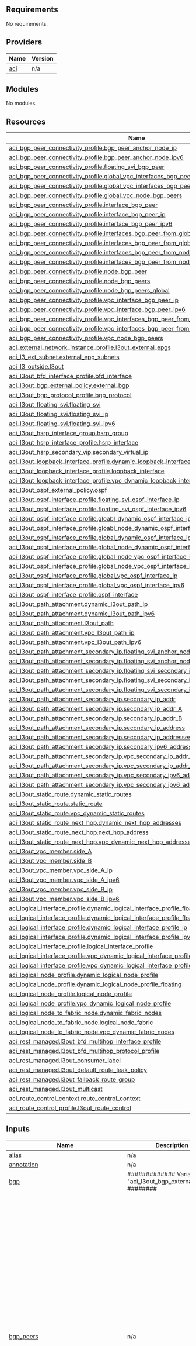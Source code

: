 <!-- BEGIN_TF_DOCS -->
## Requirements

No requirements.

## Providers

| Name | Version |
|------|---------|
| <a name="provider_aci"></a> [aci](#provider\_aci) | n/a |

## Modules

No modules.

## Resources

| Name | Type |
|------|------|
| [aci_bgp_peer_connectivity_profile.bgp_peer_anchor_node_ip](https://registry.terraform.io/providers/ciscoDevNet/aci/latest/docs/resources/bgp_peer_connectivity_profile) | resource |
| [aci_bgp_peer_connectivity_profile.bgp_peer_anchor_node_ipv6](https://registry.terraform.io/providers/ciscoDevNet/aci/latest/docs/resources/bgp_peer_connectivity_profile) | resource |
| [aci_bgp_peer_connectivity_profile.floating_svi_bgp_peer](https://registry.terraform.io/providers/ciscoDevNet/aci/latest/docs/resources/bgp_peer_connectivity_profile) | resource |
| [aci_bgp_peer_connectivity_profile.global_vpc_interfaces_bgp_peer_ip](https://registry.terraform.io/providers/ciscoDevNet/aci/latest/docs/resources/bgp_peer_connectivity_profile) | resource |
| [aci_bgp_peer_connectivity_profile.global_vpc_interfaces_bgp_peer_ipv6](https://registry.terraform.io/providers/ciscoDevNet/aci/latest/docs/resources/bgp_peer_connectivity_profile) | resource |
| [aci_bgp_peer_connectivity_profile.global_vpc_node_bgp_peers](https://registry.terraform.io/providers/ciscoDevNet/aci/latest/docs/resources/bgp_peer_connectivity_profile) | resource |
| [aci_bgp_peer_connectivity_profile.interface_bgp_peer](https://registry.terraform.io/providers/ciscoDevNet/aci/latest/docs/resources/bgp_peer_connectivity_profile) | resource |
| [aci_bgp_peer_connectivity_profile.interface_bgp_peer_ip](https://registry.terraform.io/providers/ciscoDevNet/aci/latest/docs/resources/bgp_peer_connectivity_profile) | resource |
| [aci_bgp_peer_connectivity_profile.interface_bgp_peer_ipv6](https://registry.terraform.io/providers/ciscoDevNet/aci/latest/docs/resources/bgp_peer_connectivity_profile) | resource |
| [aci_bgp_peer_connectivity_profile.interfaces_bgp_peer_from_global_ip](https://registry.terraform.io/providers/ciscoDevNet/aci/latest/docs/resources/bgp_peer_connectivity_profile) | resource |
| [aci_bgp_peer_connectivity_profile.interfaces_bgp_peer_from_global_ipv6](https://registry.terraform.io/providers/ciscoDevNet/aci/latest/docs/resources/bgp_peer_connectivity_profile) | resource |
| [aci_bgp_peer_connectivity_profile.interfaces_bgp_peer_from_node_ip](https://registry.terraform.io/providers/ciscoDevNet/aci/latest/docs/resources/bgp_peer_connectivity_profile) | resource |
| [aci_bgp_peer_connectivity_profile.interfaces_bgp_peer_from_node_ipv6](https://registry.terraform.io/providers/ciscoDevNet/aci/latest/docs/resources/bgp_peer_connectivity_profile) | resource |
| [aci_bgp_peer_connectivity_profile.node_bgp_peer](https://registry.terraform.io/providers/ciscoDevNet/aci/latest/docs/resources/bgp_peer_connectivity_profile) | resource |
| [aci_bgp_peer_connectivity_profile.node_bgp_peers](https://registry.terraform.io/providers/ciscoDevNet/aci/latest/docs/resources/bgp_peer_connectivity_profile) | resource |
| [aci_bgp_peer_connectivity_profile.node_bgp_peers_global](https://registry.terraform.io/providers/ciscoDevNet/aci/latest/docs/resources/bgp_peer_connectivity_profile) | resource |
| [aci_bgp_peer_connectivity_profile.vpc_interface_bgp_peer_ip](https://registry.terraform.io/providers/ciscoDevNet/aci/latest/docs/resources/bgp_peer_connectivity_profile) | resource |
| [aci_bgp_peer_connectivity_profile.vpc_interface_bgp_peer_ipv6](https://registry.terraform.io/providers/ciscoDevNet/aci/latest/docs/resources/bgp_peer_connectivity_profile) | resource |
| [aci_bgp_peer_connectivity_profile.vpc_interfaces_bgp_peer_from_global_ip](https://registry.terraform.io/providers/ciscoDevNet/aci/latest/docs/resources/bgp_peer_connectivity_profile) | resource |
| [aci_bgp_peer_connectivity_profile.vpc_interfaces_bgp_peer_from_global_ipv6](https://registry.terraform.io/providers/ciscoDevNet/aci/latest/docs/resources/bgp_peer_connectivity_profile) | resource |
| [aci_bgp_peer_connectivity_profile.vpc_node_bgp_peers](https://registry.terraform.io/providers/ciscoDevNet/aci/latest/docs/resources/bgp_peer_connectivity_profile) | resource |
| [aci_external_network_instance_profile.l3out_external_epgs](https://registry.terraform.io/providers/ciscoDevNet/aci/latest/docs/resources/external_network_instance_profile) | resource |
| [aci_l3_ext_subnet.external_epg_subnets](https://registry.terraform.io/providers/ciscoDevNet/aci/latest/docs/resources/l3_ext_subnet) | resource |
| [aci_l3_outside.l3out](https://registry.terraform.io/providers/ciscoDevNet/aci/latest/docs/resources/l3_outside) | resource |
| [aci_l3out_bfd_interface_profile.bfd_interface](https://registry.terraform.io/providers/ciscoDevNet/aci/latest/docs/resources/l3out_bfd_interface_profile) | resource |
| [aci_l3out_bgp_external_policy.external_bgp](https://registry.terraform.io/providers/ciscoDevNet/aci/latest/docs/resources/l3out_bgp_external_policy) | resource |
| [aci_l3out_bgp_protocol_profile.bgp_protocol](https://registry.terraform.io/providers/ciscoDevNet/aci/latest/docs/resources/l3out_bgp_protocol_profile) | resource |
| [aci_l3out_floating_svi.floating_svi](https://registry.terraform.io/providers/ciscoDevNet/aci/latest/docs/resources/l3out_floating_svi) | resource |
| [aci_l3out_floating_svi.floating_svi_ip](https://registry.terraform.io/providers/ciscoDevNet/aci/latest/docs/resources/l3out_floating_svi) | resource |
| [aci_l3out_floating_svi.floating_svi_ipv6](https://registry.terraform.io/providers/ciscoDevNet/aci/latest/docs/resources/l3out_floating_svi) | resource |
| [aci_l3out_hsrp_interface_group.hsrp_group](https://registry.terraform.io/providers/ciscoDevNet/aci/latest/docs/resources/l3out_hsrp_interface_group) | resource |
| [aci_l3out_hsrp_interface_profile.hsrp_interface](https://registry.terraform.io/providers/ciscoDevNet/aci/latest/docs/resources/l3out_hsrp_interface_profile) | resource |
| [aci_l3out_hsrp_secondary_vip.secondary_virtual_ip](https://registry.terraform.io/providers/ciscoDevNet/aci/latest/docs/resources/l3out_hsrp_secondary_vip) | resource |
| [aci_l3out_loopback_interface_profile.dynamic_loopback_interfaces](https://registry.terraform.io/providers/ciscoDevNet/aci/latest/docs/resources/l3out_loopback_interface_profile) | resource |
| [aci_l3out_loopback_interface_profile.loopback_interface](https://registry.terraform.io/providers/ciscoDevNet/aci/latest/docs/resources/l3out_loopback_interface_profile) | resource |
| [aci_l3out_loopback_interface_profile.vpc_dynamic_loopback_interfaces](https://registry.terraform.io/providers/ciscoDevNet/aci/latest/docs/resources/l3out_loopback_interface_profile) | resource |
| [aci_l3out_ospf_external_policy.ospf](https://registry.terraform.io/providers/ciscoDevNet/aci/latest/docs/resources/l3out_ospf_external_policy) | resource |
| [aci_l3out_ospf_interface_profile.floating_svi_ospf_interface_ip](https://registry.terraform.io/providers/ciscoDevNet/aci/latest/docs/resources/l3out_ospf_interface_profile) | resource |
| [aci_l3out_ospf_interface_profile.floating_svi_ospf_interface_ipv6](https://registry.terraform.io/providers/ciscoDevNet/aci/latest/docs/resources/l3out_ospf_interface_profile) | resource |
| [aci_l3out_ospf_interface_profile.gloabl_dynamic_ospf_interface_ip](https://registry.terraform.io/providers/ciscoDevNet/aci/latest/docs/resources/l3out_ospf_interface_profile) | resource |
| [aci_l3out_ospf_interface_profile.gloabl_node_dynamic_ospf_interface_ip](https://registry.terraform.io/providers/ciscoDevNet/aci/latest/docs/resources/l3out_ospf_interface_profile) | resource |
| [aci_l3out_ospf_interface_profile.global_dynamic_ospf_interface_ipv6](https://registry.terraform.io/providers/ciscoDevNet/aci/latest/docs/resources/l3out_ospf_interface_profile) | resource |
| [aci_l3out_ospf_interface_profile.global_node_dynamic_ospf_interface_ipv6](https://registry.terraform.io/providers/ciscoDevNet/aci/latest/docs/resources/l3out_ospf_interface_profile) | resource |
| [aci_l3out_ospf_interface_profile.global_node_vpc_ospf_interface_ip](https://registry.terraform.io/providers/ciscoDevNet/aci/latest/docs/resources/l3out_ospf_interface_profile) | resource |
| [aci_l3out_ospf_interface_profile.global_node_vpc_ospf_interface_ipv6](https://registry.terraform.io/providers/ciscoDevNet/aci/latest/docs/resources/l3out_ospf_interface_profile) | resource |
| [aci_l3out_ospf_interface_profile.global_vpc_ospf_interface_ip](https://registry.terraform.io/providers/ciscoDevNet/aci/latest/docs/resources/l3out_ospf_interface_profile) | resource |
| [aci_l3out_ospf_interface_profile.global_vpc_ospf_interface_ipv6](https://registry.terraform.io/providers/ciscoDevNet/aci/latest/docs/resources/l3out_ospf_interface_profile) | resource |
| [aci_l3out_ospf_interface_profile.ospf_interface](https://registry.terraform.io/providers/ciscoDevNet/aci/latest/docs/resources/l3out_ospf_interface_profile) | resource |
| [aci_l3out_path_attachment.dynamic_l3out_path_ip](https://registry.terraform.io/providers/ciscoDevNet/aci/latest/docs/resources/l3out_path_attachment) | resource |
| [aci_l3out_path_attachment.dynamic_l3out_path_ipv6](https://registry.terraform.io/providers/ciscoDevNet/aci/latest/docs/resources/l3out_path_attachment) | resource |
| [aci_l3out_path_attachment.l3out_path](https://registry.terraform.io/providers/ciscoDevNet/aci/latest/docs/resources/l3out_path_attachment) | resource |
| [aci_l3out_path_attachment.vpc_l3out_path_ip](https://registry.terraform.io/providers/ciscoDevNet/aci/latest/docs/resources/l3out_path_attachment) | resource |
| [aci_l3out_path_attachment.vpc_l3out_path_ipv6](https://registry.terraform.io/providers/ciscoDevNet/aci/latest/docs/resources/l3out_path_attachment) | resource |
| [aci_l3out_path_attachment_secondary_ip.floating_svi_anchor_node_secondary_ip_address](https://registry.terraform.io/providers/ciscoDevNet/aci/latest/docs/resources/l3out_path_attachment_secondary_ip) | resource |
| [aci_l3out_path_attachment_secondary_ip.floating_svi_anchor_node_secondary_ipv6_address](https://registry.terraform.io/providers/ciscoDevNet/aci/latest/docs/resources/l3out_path_attachment_secondary_ip) | resource |
| [aci_l3out_path_attachment_secondary_ip.floating_svi_secondary_ip_addr](https://registry.terraform.io/providers/ciscoDevNet/aci/latest/docs/resources/l3out_path_attachment_secondary_ip) | resource |
| [aci_l3out_path_attachment_secondary_ip.floating_svi_secondary_ip_address](https://registry.terraform.io/providers/ciscoDevNet/aci/latest/docs/resources/l3out_path_attachment_secondary_ip) | resource |
| [aci_l3out_path_attachment_secondary_ip.floating_svi_secondary_ipv6_address](https://registry.terraform.io/providers/ciscoDevNet/aci/latest/docs/resources/l3out_path_attachment_secondary_ip) | resource |
| [aci_l3out_path_attachment_secondary_ip.secondary_ip_addr](https://registry.terraform.io/providers/ciscoDevNet/aci/latest/docs/resources/l3out_path_attachment_secondary_ip) | resource |
| [aci_l3out_path_attachment_secondary_ip.secondary_ip_addr_A](https://registry.terraform.io/providers/ciscoDevNet/aci/latest/docs/resources/l3out_path_attachment_secondary_ip) | resource |
| [aci_l3out_path_attachment_secondary_ip.secondary_ip_addr_B](https://registry.terraform.io/providers/ciscoDevNet/aci/latest/docs/resources/l3out_path_attachment_secondary_ip) | resource |
| [aci_l3out_path_attachment_secondary_ip.secondary_ip_address](https://registry.terraform.io/providers/ciscoDevNet/aci/latest/docs/resources/l3out_path_attachment_secondary_ip) | resource |
| [aci_l3out_path_attachment_secondary_ip.secondary_ip_addresses_floating_svi](https://registry.terraform.io/providers/ciscoDevNet/aci/latest/docs/resources/l3out_path_attachment_secondary_ip) | resource |
| [aci_l3out_path_attachment_secondary_ip.secondary_ipv6_address](https://registry.terraform.io/providers/ciscoDevNet/aci/latest/docs/resources/l3out_path_attachment_secondary_ip) | resource |
| [aci_l3out_path_attachment_secondary_ip.vpc_secondary_ip_addr_A](https://registry.terraform.io/providers/ciscoDevNet/aci/latest/docs/resources/l3out_path_attachment_secondary_ip) | resource |
| [aci_l3out_path_attachment_secondary_ip.vpc_secondary_ip_addr_B](https://registry.terraform.io/providers/ciscoDevNet/aci/latest/docs/resources/l3out_path_attachment_secondary_ip) | resource |
| [aci_l3out_path_attachment_secondary_ip.vpc_secondary_ipv6_addr_A](https://registry.terraform.io/providers/ciscoDevNet/aci/latest/docs/resources/l3out_path_attachment_secondary_ip) | resource |
| [aci_l3out_path_attachment_secondary_ip.vpc_secondary_ipv6_addr_B](https://registry.terraform.io/providers/ciscoDevNet/aci/latest/docs/resources/l3out_path_attachment_secondary_ip) | resource |
| [aci_l3out_static_route.dynamic_static_routes](https://registry.terraform.io/providers/ciscoDevNet/aci/latest/docs/resources/l3out_static_route) | resource |
| [aci_l3out_static_route.static_route](https://registry.terraform.io/providers/ciscoDevNet/aci/latest/docs/resources/l3out_static_route) | resource |
| [aci_l3out_static_route.vpc_dynamic_static_routes](https://registry.terraform.io/providers/ciscoDevNet/aci/latest/docs/resources/l3out_static_route) | resource |
| [aci_l3out_static_route_next_hop.dynamic_next_hop_addresses](https://registry.terraform.io/providers/ciscoDevNet/aci/latest/docs/resources/l3out_static_route_next_hop) | resource |
| [aci_l3out_static_route_next_hop.next_hop_address](https://registry.terraform.io/providers/ciscoDevNet/aci/latest/docs/resources/l3out_static_route_next_hop) | resource |
| [aci_l3out_static_route_next_hop.vpc_dynamic_next_hop_addresses](https://registry.terraform.io/providers/ciscoDevNet/aci/latest/docs/resources/l3out_static_route_next_hop) | resource |
| [aci_l3out_vpc_member.side_A](https://registry.terraform.io/providers/ciscoDevNet/aci/latest/docs/resources/l3out_vpc_member) | resource |
| [aci_l3out_vpc_member.side_B](https://registry.terraform.io/providers/ciscoDevNet/aci/latest/docs/resources/l3out_vpc_member) | resource |
| [aci_l3out_vpc_member.vpc_side_A_ip](https://registry.terraform.io/providers/ciscoDevNet/aci/latest/docs/resources/l3out_vpc_member) | resource |
| [aci_l3out_vpc_member.vpc_side_A_ipv6](https://registry.terraform.io/providers/ciscoDevNet/aci/latest/docs/resources/l3out_vpc_member) | resource |
| [aci_l3out_vpc_member.vpc_side_B_ip](https://registry.terraform.io/providers/ciscoDevNet/aci/latest/docs/resources/l3out_vpc_member) | resource |
| [aci_l3out_vpc_member.vpc_side_B_ipv6](https://registry.terraform.io/providers/ciscoDevNet/aci/latest/docs/resources/l3out_vpc_member) | resource |
| [aci_logical_interface_profile.dynamic_logical_interface_profile_floating_ip](https://registry.terraform.io/providers/ciscoDevNet/aci/latest/docs/resources/logical_interface_profile) | resource |
| [aci_logical_interface_profile.dynamic_logical_interface_profile_floating_ipv6](https://registry.terraform.io/providers/ciscoDevNet/aci/latest/docs/resources/logical_interface_profile) | resource |
| [aci_logical_interface_profile.dynamic_logical_interface_profile_ip](https://registry.terraform.io/providers/ciscoDevNet/aci/latest/docs/resources/logical_interface_profile) | resource |
| [aci_logical_interface_profile.dynamic_logical_interface_profile_ipv6](https://registry.terraform.io/providers/ciscoDevNet/aci/latest/docs/resources/logical_interface_profile) | resource |
| [aci_logical_interface_profile.logical_interface_profile](https://registry.terraform.io/providers/ciscoDevNet/aci/latest/docs/resources/logical_interface_profile) | resource |
| [aci_logical_interface_profile.vpc_dynamic_logical_interface_profile_ip](https://registry.terraform.io/providers/ciscoDevNet/aci/latest/docs/resources/logical_interface_profile) | resource |
| [aci_logical_interface_profile.vpc_dynamic_logical_interface_profile_ipv6](https://registry.terraform.io/providers/ciscoDevNet/aci/latest/docs/resources/logical_interface_profile) | resource |
| [aci_logical_node_profile.dynamic_logical_node_profile](https://registry.terraform.io/providers/ciscoDevNet/aci/latest/docs/resources/logical_node_profile) | resource |
| [aci_logical_node_profile.dynamic_logical_node_profile_floating](https://registry.terraform.io/providers/ciscoDevNet/aci/latest/docs/resources/logical_node_profile) | resource |
| [aci_logical_node_profile.logical_node_profile](https://registry.terraform.io/providers/ciscoDevNet/aci/latest/docs/resources/logical_node_profile) | resource |
| [aci_logical_node_profile.vpc_dynamic_logical_node_profile](https://registry.terraform.io/providers/ciscoDevNet/aci/latest/docs/resources/logical_node_profile) | resource |
| [aci_logical_node_to_fabric_node.dynamic_fabric_nodes](https://registry.terraform.io/providers/ciscoDevNet/aci/latest/docs/resources/logical_node_to_fabric_node) | resource |
| [aci_logical_node_to_fabric_node.logical_node_fabric](https://registry.terraform.io/providers/ciscoDevNet/aci/latest/docs/resources/logical_node_to_fabric_node) | resource |
| [aci_logical_node_to_fabric_node.vpc_dynamic_fabric_nodes](https://registry.terraform.io/providers/ciscoDevNet/aci/latest/docs/resources/logical_node_to_fabric_node) | resource |
| [aci_rest_managed.l3out_bfd_multihop_interface_profile](https://registry.terraform.io/providers/ciscoDevNet/aci/latest/docs/resources/rest_managed) | resource |
| [aci_rest_managed.l3out_bfd_multihop_protocol_profile](https://registry.terraform.io/providers/ciscoDevNet/aci/latest/docs/resources/rest_managed) | resource |
| [aci_rest_managed.l3out_consumer_label](https://registry.terraform.io/providers/ciscoDevNet/aci/latest/docs/resources/rest_managed) | resource |
| [aci_rest_managed.l3out_default_route_leak_policy](https://registry.terraform.io/providers/ciscoDevNet/aci/latest/docs/resources/rest_managed) | resource |
| [aci_rest_managed.l3out_fallback_route_group](https://registry.terraform.io/providers/ciscoDevNet/aci/latest/docs/resources/rest_managed) | resource |
| [aci_rest_managed.l3out_multicast](https://registry.terraform.io/providers/ciscoDevNet/aci/latest/docs/resources/rest_managed) | resource |
| [aci_route_control_context.route_control_context](https://registry.terraform.io/providers/ciscoDevNet/aci/latest/docs/resources/route_control_context) | resource |
| [aci_route_control_profile.l3out_route_control](https://registry.terraform.io/providers/ciscoDevNet/aci/latest/docs/resources/route_control_profile) | resource |

## Inputs

| Name | Description | Type | Default | Required |
|------|-------------|------|---------|:--------:|
| <a name="input_alias"></a> [alias](#input\_alias) | n/a | `string` | `""` | no |
| <a name="input_annotation"></a> [annotation](#input\_annotation) | n/a | `string` | `"orchestrator:terraform"` | no |
| <a name="input_bgp"></a> [bgp](#input\_bgp) | ############# Variable for  "aci\_l3out\_bgp\_external\_policy" ######## | `bool` | `false` | no |
| <a name="input_bgp_peers"></a> [bgp\_peers](#input\_bgp\_peers) | n/a | <pre>list(object(<br>    {<br>      loopback_as_source  = optional(bool)<br>      ip_address          = optional(string)<br>      ipv6_address        = optional(string)<br>      address_control     = optional(list(string))<br>      allowed_self_as_cnt = optional(string)<br>      annotation          = optional(string)<br>      bgp_controls = optional(object(<br>        {<br>          allow_self_as     = optional(bool)<br>          as_override       = optional(bool)<br>          dis_peer_as_check = optional(bool)<br>          nh_self           = optional(bool)<br>          send_com          = optional(bool)<br>          send_ext_com      = optional(bool)<br>        }<br>      ))<br>      alias                  = optional(string)<br>      password               = optional(string)<br>      peer_controls          = optional(list(string))<br>      private_as_control     = optional(list(string))<br>      ebgp_multihop_ttl      = optional(string)<br>      weight                 = optional(string)<br>      as_number              = optional(string)<br>      local_asn              = optional(string)<br>      local_as_number_config = optional(string)<br>      admin_state            = optional(string)<br>      route_control_profiles = optional(list(object({<br>        direction = string<br>        target_dn = string<br>        }<br>      )))<br>    }<br>  ))</pre> | <pre>[<br>  {<br>    "loopback_as_source": true<br>  }<br>]</pre> | no |
| <a name="input_consumer_label"></a> [consumer\_label](#input\_consumer\_label) | n/a | `string` | `""` | no |
| <a name="input_default_route_leak_policy"></a> [default\_route\_leak\_policy](#input\_default\_route\_leak\_policy) | n/a | <pre>object({<br>    criteria = optional(string)<br>    always   = optional(string)<br>    scope    = optional(list(string))<br>    }<br>  )</pre> | `null` | no |
| <a name="input_description"></a> [description](#input\_description) | n/a | `string` | `""` | no |
| <a name="input_external_epgs"></a> [external\_epgs](#input\_external\_epgs) | ############# Variable for  "aci\_external\_epgs" #################### | <pre>list(object(<br>    {<br>      annotation                   = optional(string)<br>      description                  = optional(string)<br>      exception_tag                = optional(string)<br>      label_match_criteria         = optional(string)<br>      alias                        = optional(string)<br>      name                         = string<br>      preferred_group_member       = optional(bool)<br>      qos_class                    = optional(string)<br>      target_dscp                  = optional(string)<br>      provided_contracts           = optional(list(string))<br>      consumed_contract_interfaces = optional(list(string))<br>      consumed_contracts           = optional(list(string))<br>      taboo_contracts              = optional(list(string))<br>      inherited_contracts          = optional(list(string))<br>      contract_masters = optional(list(object(<br>        {<br>          external_epg = string<br>          l3out        = string<br>        }<br>      )))<br>      route_control_profiles = optional(list(object(<br>        {<br>          direction    = string<br>          route_map_dn = string<br>        }<br>      )))<br>      subnets = optional(list(object(<br>        {<br>          ip        = string<br>          aggregate = optional(string)<br>          alias     = optional(string)<br>          scope     = list(string)<br>          route_control_profiles = optional(list(object(<br>            {<br>              direction    = string<br>              route_map_dn = string<br>            }<br>          )))<br>        }<br>      )))<br>    }<br>  ))</pre> | `[]` | no |
| <a name="input_fallback_route_group_dns"></a> [fallback\_route\_group\_dns](#input\_fallback\_route\_group\_dns) | n/a | `list(string)` | `[]` | no |
| <a name="input_floating_svi"></a> [floating\_svi](#input\_floating\_svi) | n/a | <pre>object(<br>    {<br>      domain_dn                         = optional(string)<br>      floating_ip                       = optional(string)<br>      floating_ipv6                     = optional(string)<br>      forged_transmit                   = optional(bool)<br>      mac_change                        = optional(bool)<br>      promiscuous_mode                  = optional(bool)<br>      floating_secondary_ip_addresses   = optional(list(string))<br>      floating_secondary_ipv6_addresses = optional(list(string))<br>      vlan                              = optional(string)<br>      ospf_interface_profile = optional(object(<br>        {<br>          authentication_key    = optional(string)<br>          authentication_key_id = optional(string)<br>          authentication_type   = optional(string)<br>          ospf_interface_policy = optional(string)<br>          description           = optional(string)<br>          annotation            = optional(string)<br>        }<br>      ))<br>      anchor_nodes = optional(list(object(<br>        {<br>          pod_id                   = string<br>          node_id                  = string<br>          ip_address               = optional(string)<br>          ipv6_address             = optional(string)<br>          secondary_ip_addresses   = optional(list(string))<br>          secondary_ipv6_addresses = optional(list(string))<br>          description              = optional(string)<br>          mtu                      = optional(string)<br>          vlan                     = optional(string)<br>          encap_scope              = optional(string)<br>          mode                     = optional(string)<br>          annotation               = optional(string)<br>          autostate                = optional(string)<br>          ipv6_dad                 = optional(string)<br>          link_local_address       = optional(string)<br>          mac                      = optional(string)<br>          target_dscp              = optional(string)<br>          bgp_peers = optional(list(object(<br>            {<br>              ip_address          = optional(string)<br>              ipv6_address        = optional(string)<br>              address_control     = optional(list(string))<br>              allowed_self_as_cnt = optional(string)<br>              annotation          = optional(string)<br>              bgp_controls = optional(object(<br>                {<br>                  allow_self_as     = optional(bool)<br>                  as_override       = optional(bool)<br>                  dis_peer_as_check = optional(bool)<br>                  nh_self           = optional(bool)<br>                  send_com          = optional(bool)<br>                  send_ext_com      = optional(bool)<br>                }<br>              ))<br>              alias                  = optional(string)<br>              password               = optional(string)<br>              peer_controls          = optional(list(string))<br>              private_as_control     = optional(list(string))<br>              ebgp_multihop_ttl      = optional(string)<br>              weight                 = optional(string)<br>              as_number              = optional(string)<br>              local_asn              = optional(string)<br>              local_as_number_config = optional(string)<br>              admin_state            = optional(string)<br>              route_control_profiles = optional(list(object({<br>                direction = string<br>                target_dn = string<br>                }<br>              )))<br>            }<br>          )))<br>        }<br>      )))<br>  })</pre> | <pre>{<br>  "anchor_nodes": []<br>}</pre> | no |
| <a name="input_import_route_control"></a> [import\_route\_control](#input\_import\_route\_control) | n/a | `bool` | `false` | no |
| <a name="input_l3_domain_dn"></a> [l3\_domain\_dn](#input\_l3\_domain\_dn) | n/a | `string` | `""` | no |
| <a name="input_logical_node_profiles"></a> [logical\_node\_profiles](#input\_logical\_node\_profiles) | ############# Variable for  "aci\_logical\_node\_profile" #################### | <pre>list(object(<br>    {<br>      annotation  = optional(string)<br>      description = optional(string)<br>      alias       = optional(string)<br>      name        = string<br>      tag         = optional(string)<br>      target_dscp = optional(string)<br>      bgp_peers_nodes = optional(list(object({<br>        ip_address          = string<br>        address_control     = optional(list(string))<br>        allowed_self_as_cnt = optional(string)<br>        annotation          = optional(string)<br>        bgp_controls = optional(object(<br>          {<br>            allow_self_as     = optional(bool)<br>            as_override       = optional(bool)<br>            dis_peer_as_check = optional(bool)<br>            nh_self           = optional(bool)<br>            send_com          = optional(bool)<br>            send_ext_com      = optional(bool)<br>        }))<br>        alias                  = optional(string)<br>        password               = optional(string)<br>        peer_controls          = optional(list(string))<br>        private_as_control     = optional(list(string))<br>        ebgp_multihop_ttl      = optional(string)<br>        weight                 = optional(string)<br>        as_number              = optional(string)<br>        local_asn              = optional(string)<br>        local_as_number_config = optional(string)<br>        admin_state            = optional(string)<br>        route_control_profiles = optional(list(object({<br>          direction = string<br>          target_dn = string<br>          }<br>        )))<br>        }<br>      )))<br>      bgp_protocol_profile = optional(object(<br>        {<br>          bgp_timers     = optional(string)<br>          as_path_policy = optional(string)<br>        }<br>      ))<br>      bfd_multihop_protocol_profile = optional(object(<br>        {<br>          authentication_type           = optional(string)<br>          authentication_key_id         = optional(string)<br>          authentication_key            = optional(string)<br>          bfd_multihop_node_policy_name = string<br>        }<br>      ))<br>      nodes = optional(list(object(<br>        {<br>          node_id            = string<br>          pod_id             = string<br>          router_id          = optional(string)<br>          router_id_loopback = optional(string)<br>          loopback_address   = optional(string)<br>          static_routes = optional(list(object({<br>            ip                  = string<br>            alias               = optional(string)<br>            description         = optional(string)<br>            fallback_preference = optional(string)<br>            route_control       = optional(bool)<br>            track_policy        = optional(string)<br>            next_hop_addresses = optional(list(object({<br>              next_hop_ip          = string<br>              annotation           = optional(string)<br>              alias                = optional(string)<br>              preference           = optional(string)<br>              nexthop_profile_type = optional(string)<br>              description          = optional(string)<br>              track_member         = optional(string)<br>              track_policy         = optional(string)<br>              }<br>            )))<br>            }<br>          )))<br>        }<br>      )))<br>      interfaces = optional(list(object(<br>        {<br>          name = string<br>          ospf_interface_profile = optional(object(<br>            {<br>              authentication_key    = optional(string)<br>              authentication_key_id = optional(string)<br>              authentication_type   = optional(string)<br>              ospf_interface_policy = optional(string)<br>              description           = optional(string)<br>              annotation            = optional(string)<br>            }<br>          ))<br>          bfd_interface_profile = optional(object(<br>            {<br>              authentication_key     = optional(string)<br>              authentication_key_id  = optional(string)<br>              interface_profile_type = optional(string)<br>              description            = optional(string)<br>              annotation             = optional(string)<br>              bfd_interface_policy   = optional(string)<br>            }<br>          ))<br>          bfd_multihop_interface_profile = optional(object(<br>            {<br>              authentication_key                 = optional(string)<br>              authentication_key_id              = optional(string)<br>              authentication_type                = optional(string)<br>              bfd_multihop_interface_policy_name = string<br>            }<br>          ))<br>          hsrp = optional(object(<br>            {<br>              annotation = optional(string)<br>              alias      = optional(string)<br>              version    = optional(string)<br>              hsrp_groups = optional(list(object({<br>                name                  = string<br>                annotation            = optional(string)<br>                description           = optional(string)<br>                address_family        = optional(string)<br>                group_id              = optional(string)<br>                ip                    = optional(string)<br>                ip_obtain_mode        = optional(string)<br>                mac                   = optional(string)<br>                alias                 = optional(string)<br>                secondary_virtual_ips = optional(list(string))<br>                }<br>              )))<br>            }<br>          ))<br>          netflow_monitor_policies = optional(list(object(<br>            {<br>              filter_type                 = string<br>              netflow_monitor_policy_name = string<br>            }<br>          )))<br>          egress_data_policy_dn  = optional(string)<br>          ingress_data_policy_dn = optional(string)<br>          custom_qos_policy_dn   = optional(string)<br>          nd_policy_dn           = optional(string)<br>          paths = optional(list(object(<br>            {<br>              interface_type     = string<br>              path_type          = string<br>              pod_id             = string<br>              node_id            = string<br>              node2_id           = optional(string)<br>              interface_id       = string<br>              ip_address         = optional(string)<br>              mtu                = optional(string)<br>              encap              = optional(string)<br>              encap_scope        = optional(string)<br>              mode               = optional(string)<br>              annotation         = optional(string)<br>              autostate          = optional(string)<br>              ipv6_dad           = optional(string)<br>              link_local_address = optional(string)<br>              mac                = optional(string)<br>              target_dscp        = optional(string)<br>              bgp_peers = optional(list(object({<br>                ip_address          = string<br>                address_control     = optional(list(string))<br>                allowed_self_as_cnt = optional(string)<br>                annotation          = optional(string)<br>                bgp_controls = optional(object(<br>                  {<br>                    allow_self_as     = optional(bool)<br>                    as_override       = optional(bool)<br>                    dis_peer_as_check = optional(bool)<br>                    nh_self           = optional(bool)<br>                    send_com          = optional(bool)<br>                    send_ext_com      = optional(bool)<br>                  }<br>                ))<br>                alias                  = optional(string)<br>                password               = optional(string)<br>                peer_controls          = optional(list(string))<br>                private_as_control     = optional(list(string))<br>                ebgp_multihop_ttl      = optional(string)<br>                weight                 = optional(string)<br>                as_number              = optional(string)<br>                local_asn              = optional(string)<br>                local_as_number_config = optional(string)<br>                admin_state            = optional(string)<br>                route_control_profiles = optional(list(object({<br>                  direction = string<br>                  target_dn = string<br>                  }<br>                )))<br>                }<br>              )))<br>              secondary_addresses = optional(list(object(<br>                {<br>                  ip_address = string<br>                  ipv6_dad   = optional(string)<br>                }<br>              )))<br>              side_a = optional(object({<br>                ip_address         = string<br>                link_local_address = optional(string)<br>                secondary_addresses = optional(list(object(<br>                  {<br>                    ip_address = string<br>                    ipv6_dad   = optional(string)<br>                  }<br>                )))<br>                }<br>              ))<br>              side_b = optional(object(<br>                {<br>                  ip_address         = string<br>                  link_local_address = optional(string)<br>                  secondary_addresses = optional(list(object(<br>                    {<br>                      ip_address = string<br>                      ipv6_dad   = optional(string)<br>                    }<br>                  )))<br>                }<br>              ))<br>            }<br>          )))<br>          floating_svi = optional(list(object(<br>            {<br>              pod_id              = string<br>              node_id             = string<br>              ip_address          = string<br>              secondary_addresses = optional(list(string))<br>              description         = optional(string)<br>              mtu                 = optional(string)<br>              encap               = optional(string)<br>              encap_scope         = optional(string)<br>              mode                = optional(string)<br>              annotation          = optional(string)<br>              autostate           = optional(string)<br>              ipv6_dad            = optional(string)<br>              link_local_address  = optional(string)<br>              mac                 = optional(string)<br>              target_dscp         = optional(string)<br>              path_attributes = optional(list(object(<br>                {<br>                  domain_dn           = string<br>                  floating_address    = string<br>                  forged_transmit     = optional(bool)<br>                  mac_change          = optional(bool)<br>                  promiscuous_mode    = optional(bool)<br>                  secondary_addresses = optional(list(string))<br>                }<br>              )))<br>              bgp_peers = optional(list(object(<br>                {<br>                  ip_address          = string<br>                  address_control     = optional(list(string))<br>                  allowed_self_as_cnt = optional(string)<br>                  annotation          = optional(string)<br>                  bgp_controls = optional(object(<br>                    {<br>                      allow_self_as     = optional(bool)<br>                      as_override       = optional(bool)<br>                      dis_peer_as_check = optional(bool)<br>                      nh_self           = optional(bool)<br>                      send_com          = optional(bool)<br>                      send_ext_com      = optional(bool)<br>                    }<br>                  ))<br>                  alias                  = optional(string)<br>                  password               = optional(string)<br>                  peer_controls          = optional(list(string))<br>                  private_as_control     = optional(list(string))<br>                  ebgp_multihop_ttl      = optional(string)<br>                  weight                 = optional(string)<br>                  as_number              = optional(string)<br>                  local_asn              = optional(string)<br>                  local_as_number_config = optional(string)<br>                  admin_state            = optional(string)<br>                  route_control_profiles = optional(list(object({<br>                    direction = string<br>                    target_dn = string<br>                    }<br>                  )))<br>                }<br>              )))<br>            }<br>          )))<br>        }<br>      )))<br>    }<br>  ))</pre> | `[]` | no |
| <a name="input_multicast"></a> [multicast](#input\_multicast) | n/a | <pre>object(<br>    {<br>      annotation       = optional(string)<br>      address_families = optional(list(string))<br>    }<br>  )</pre> | `null` | no |
| <a name="input_name"></a> [name](#input\_name) | n/a | `string` | n/a | yes |
| <a name="input_nodes"></a> [nodes](#input\_nodes) | n/a | <pre>list(object(<br>    {<br>      node_id            = optional(string)<br>      pod_id             = optional(string)<br>      router_id          = optional(string)<br>      router_id_loopback = optional(string)<br>      loopback_address   = optional(string)<br>      static_routes = optional(list(object(<br>        {<br>          prefix              = string<br>          fallback_preference = optional(string)<br>          route_control       = optional(bool)<br>          track_policy        = optional(string)<br>          next_hop_addresses = optional(list(object(<br>            {<br>              next_hop_ip           = string<br>              preference            = optional(string)<br>              next_hop_profile_type = optional(string)<br>              track_member          = optional(string)<br>              track_policy          = optional(string)<br><br>            }<br>          )))<br>        }<br>      )))<br>      ospf_interface_profile = optional(object(<br>        {<br>          authentication_key    = optional(string)<br>          authentication_key_id = optional(string)<br>          authentication_type   = optional(string)<br>          ospf_interface_policy = optional(string)<br>          description           = optional(string)<br>          annotation            = optional(string)<br>        }<br>      ))<br>      bgp_peers = optional(list(object(<br>        {<br>          loopback_as_source  = optional(bool)<br>          ip_address          = optional(string)<br>          ipv6_address        = optional(string)<br>          address_control     = optional(list(string))<br>          allowed_self_as_cnt = optional(string)<br>          annotation          = optional(string)<br>          bgp_controls = optional(object(<br>            {<br>              allow_self_as     = optional(bool)<br>              as_override       = optional(bool)<br>              dis_peer_as_check = optional(bool)<br>              nh_self           = optional(bool)<br>              send_com          = optional(bool)<br>              send_ext_com      = optional(bool)<br>            }<br>          ))<br>          alias                  = optional(string)<br>          password               = optional(string)<br>          peer_controls          = optional(list(string))<br>          private_as_control     = optional(list(string))<br>          ebgp_multihop_ttl      = optional(string)<br>          weight                 = optional(string)<br>          as_number              = optional(string)<br>          local_asn              = optional(string)<br>          local_as_number_config = optional(string)<br>          admin_state            = optional(string)<br>          route_control_profiles = optional(list(object({<br>            direction = string<br>            target_dn = string<br>            }<br>          )))<br>        }<br>      )))<br>      interfaces = optional(list(object(<br>        {<br>          svi                      = optional(bool)<br>          anchor_node              = optional(string)<br>          port                     = optional(string)<br>          channel                  = optional(string)<br>          ip                       = optional(string)<br>          ipv6                     = optional(string)<br>          link_local_address       = optional(string)<br>          secondary_ip_addresses   = optional(list(string))<br>          secondary_ipv6_addresses = optional(list(string))<br>          vlan                     = optional(string)<br>          bgp_peers = optional(list(object(<br>            {<br>              ip_address          = optional(string)<br>              ipv6_address        = optional(string)<br>              address_control     = optional(list(string))<br>              allowed_self_as_cnt = optional(string)<br>              annotation          = optional(string)<br>              bgp_controls = optional(object(<br>                {<br>                  allow_self_as     = optional(bool)<br>                  as_override       = optional(bool)<br>                  dis_peer_as_check = optional(bool)<br>                  nh_self           = optional(bool)<br>                  send_com          = optional(bool)<br>                  send_ext_com      = optional(bool)<br>                }<br>              ))<br>              alias                  = optional(string)<br>              password               = optional(string)<br>              peer_controls          = optional(list(string))<br>              private_as_control     = optional(list(string))<br>              ebgp_multihop_ttl      = optional(string)<br>              weight                 = optional(string)<br>              as_number              = optional(string)<br>              local_asn              = optional(string)<br>              local_as_number_config = optional(string)<br>              admin_state            = optional(string)<br>              route_control_profiles = optional(list(object({<br>                direction = string<br>                target_dn = string<br>                }<br>              )))<br>            }<br>          )))<br>        }<br>      )))<br>  }))</pre> | <pre>[<br>  {<br>    "loopback_as_source": true<br>  }<br>]</pre> | no |
| <a name="input_ospf"></a> [ospf](#input\_ospf) | ############# Variable for  "aci\_l3out\_ospf\_external\_policy" ######## | <pre>object(<br>    {<br>      area_id   = optional(string)<br>      area_type = optional(string)<br>      area_cost = optional(string)<br>      area_ctrl = optional(list(string))<br>    }<br>  )</pre> | `null` | no |
| <a name="input_ospf_interface_profile"></a> [ospf\_interface\_profile](#input\_ospf\_interface\_profile) | n/a | <pre>object(<br>    {<br>      authentication_key    = optional(string)<br>      authentication_key_id = optional(string)<br>      authentication_type   = optional(string)<br>      ospf_interface_policy = optional(string)<br>      description           = optional(string)<br>      annotation            = optional(string)<br>    }<br>  )</pre> | `null` | no |
| <a name="input_route_control_for_dampening"></a> [route\_control\_for\_dampening](#input\_route\_control\_for\_dampening) | n/a | <pre>list(object(<br>    {<br>      address_family = optional(string) # choose between ipv4 and v6<br>      route_map_dn   = optional(string)<br>    }<br>  ))</pre> | `[]` | no |
| <a name="input_route_control_for_interleak_redistribution"></a> [route\_control\_for\_interleak\_redistribution](#input\_route\_control\_for\_interleak\_redistribution) | n/a | <pre>list(object(<br>    {<br>      source       = optional(string)<br>      route_map_dn = optional(string)<br>    }<br>  ))</pre> | `[]` | no |
| <a name="input_route_map_control_profiles"></a> [route\_map\_control\_profiles](#input\_route\_map\_control\_profiles) | ############# Variable for  "aci\_route\_control\_profile" #################### | <pre>list(object(<br>    {<br>      annotation                 = optional(string)<br>      description                = optional(string)<br>      alias                      = optional(string)<br>      name                       = string<br>      route_control_profile_type = optional(string)<br>      contexts = optional(list(object(<br>        {<br>          name           = string<br>          action         = optional(string)<br>          order          = optional(string)<br>          set_rule_dn    = optional(string)<br>          match_rules_dn = optional(list(string))<br>        }<br>      )))<br>    }<br>  ))</pre> | `[]` | no |
| <a name="input_target_dscp"></a> [target\_dscp](#input\_target\_dscp) | n/a | `string` | `"unspecified"` | no |
| <a name="input_tenant_dn"></a> [tenant\_dn](#input\_tenant\_dn) | n/a | `string` | n/a | yes |
| <a name="input_vpcs"></a> [vpcs](#input\_vpcs) | n/a | <pre>list(object(<br>    {<br>      pod_id = optional(string)<br>      nodes = optional(list(object(<br>        {<br>          node_id            = optional(string)<br>          router_id          = optional(string)<br>          router_id_loopback = optional(string)<br>          loopback_address   = optional(string)<br>        }<br>      )))<br>      interfaces = optional(list(object(<br>        {<br>          channel = optional(string)<br>          vlan    = optional(string)<br>          mtu     = optional(string)<br>          side_a = object(<br>            {<br>              ip                       = optional(string)<br>              ipv6                     = optional(string)<br>              link_local_address       = optional(string)<br>              secondary_ip_addresses   = optional(list(string))<br>              secondary_ipv6_addresses = optional(list(string))<br>          })<br>          side_b = object(<br>            {<br>              ip                       = optional(string)<br>              ipv6                     = optional(string)<br>              link_local_address       = optional(string)<br>              secondary_ip_addresses   = optional(list(string))<br>              secondary_ipv6_addresses = optional(list(string))<br>          })<br>          bgp_peers = optional(list(object(<br>            {<br>              ip_address          = optional(string)<br>              ipv6_address        = optional(string)<br>              address_control     = optional(list(string))<br>              allowed_self_as_cnt = optional(string)<br>              annotation          = optional(string)<br>              bgp_controls = optional(object(<br>                {<br>                  allow_self_as     = optional(bool)<br>                  as_override       = optional(bool)<br>                  dis_peer_as_check = optional(bool)<br>                  nh_self           = optional(bool)<br>                  send_com          = optional(bool)<br>                  send_ext_com      = optional(bool)<br>                }<br>              ))<br>              alias                  = optional(string)<br>              password               = optional(string)<br>              peer_controls          = optional(list(string))<br>              private_as_control     = optional(list(string))<br>              ebgp_multihop_ttl      = optional(string)<br>              weight                 = optional(string)<br>              as_number              = optional(string)<br>              local_asn              = optional(string)<br>              local_as_number_config = optional(string)<br>              admin_state            = optional(string)<br>              route_control_profiles = optional(list(object({<br>                direction = string<br>                target_dn = string<br>                }<br>              )))<br>            }<br>          )))<br>        }<br>      )))<br>      static_routes = optional(list(object(<br>        {<br>          prefix              = string<br>          fallback_preference = optional(string)<br>          route_control       = optional(bool)<br>          track_policy        = optional(string)<br>          next_hop_addresses = optional(list(object(<br>            {<br>              next_hop_ip           = string<br>              preference            = optional(string)<br>              next_hop_profile_type = optional(string)<br>              track_member          = optional(string)<br>              track_policy          = optional(string)<br><br>            }<br>          )))<br>        }<br>      )))<br>      ospf_interface_profile = optional(object(<br>        {<br>          authentication_key    = optional(string)<br>          authentication_key_id = optional(string)<br>          authentication_type   = optional(string)<br>          ospf_interface_policy = optional(string)<br>          description           = optional(string)<br>          annotation            = optional(string)<br>        }<br>      ))<br>      bgp_peers = optional(list(object(<br>        {<br>          loopback_as_source  = optional(bool)<br>          ip_address          = optional(string)<br>          ipv6_address        = optional(string)<br>          address_control     = optional(list(string))<br>          allowed_self_as_cnt = optional(string)<br>          annotation          = optional(string)<br>          bgp_controls = optional(object(<br>            {<br>              allow_self_as     = optional(bool)<br>              as_override       = optional(bool)<br>              dis_peer_as_check = optional(bool)<br>              nh_self           = optional(bool)<br>              send_com          = optional(bool)<br>              send_ext_com      = optional(bool)<br>            }<br>          ))<br>          alias                  = optional(string)<br>          password               = optional(string)<br>          peer_controls          = optional(list(string))<br>          private_as_control     = optional(list(string))<br>          ebgp_multihop_ttl      = optional(string)<br>          weight                 = optional(string)<br>          as_number              = optional(string)<br>          local_asn              = optional(string)<br>          local_as_number_config = optional(string)<br>          admin_state            = optional(string)<br>          route_control_profiles = optional(list(object({<br>            direction = string<br>            target_dn = string<br>            }<br>          )))<br>        }<br>      )))<br>    }<br><br>  ))</pre> | <pre>[<br>  {<br>    "loopback_as_source": true,<br>    "nodes": []<br>  }<br>]</pre> | no |
| <a name="input_vrf_dn"></a> [vrf\_dn](#input\_vrf\_dn) | n/a | `string` | `""` | no |

## Outputs

| Name | Description |
|------|-------------|
| <a name="output_l3out_dn"></a> [l3out\_dn](#output\_l3out\_dn) | n/a |
<!-- END_TF_DOCS -->